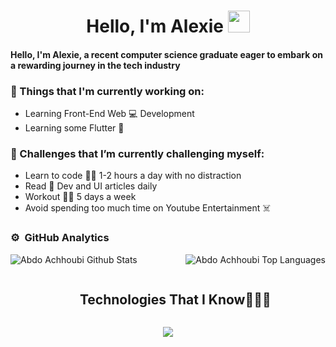 <h1 align="center"><b> Hello, I'm Alexie </b><img src="https://media.giphy.com/media/hvRJCLFzcasrR4ia7z/giphy.gif" width="35"></h1>
<!--  -->

<h4>Hello, I'm Alexie, a recent computer science graduate eager to embark on a rewarding journey in the tech industry </h4>
                                                                                                                                     
### 💼  Things that I'm currently working on: 
* Learning Front-End Web :computer: Development
* Learning some Flutter :calling:

### 🌱 Challenges that I’m currently challenging myself:
* Learn to code :man_technologist: 1-2 hours a day with no distraction 
* Read :newspaper: Dev and UI articles daily 
* Workout :weight_lifting_man: 5 days a week 
* Avoid spending too much time on Youtube Entertainment :skull_and_crossbones:                                                                                                            

### ⚙️ &nbsp;GitHub Analytics
<div style="display: flex; justify-content: space-between; align-items: center;">

   <img align="center" src="https://github-readme-stats.vercel.app/api?username=AlexieLinardatos&include_all_commits=true&count_private=true&show_icons=true&line_height=30&title_color=CDB4DB&icon_color=CDB4DB&text_color=D3D3D3&bg_color=0A0A0A" alt="Abdo Achhoubi Github Stats">

   <img src="https://github-readme-stats.vercel.app/api/top-langs/?username=AlexieLinardatos&layout=compact&theme=dark&bg_color=0A0A0A" alt="Abdo Achhoubi Top Languages"/>

</div>



<!--h1 without bottom border-->
<div id="user-content-toc">
  <ul align="center">
    <summary><h2 style="display: inline-block">Technologies That I Know👨🏻‍💻</h2></summary>
  </ul>
</div>
<!--tech stack icons-->
<p align="center">
  <a href="https://skillicons.dev">
    <img src="https://skillicons.dev/icons?i=git,aws,bootstrap,c,cpp,css,discord,docker,dynamodb,express,figma,firebase,github,html,idea,java,js,kotlin,linux,md,materialui,mongodb,mysql,nextjs,nodejs,postman,py,react,redux,tailwind,ts,vscode&perline=14" />
  </a>
</p>

